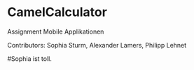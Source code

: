 # CamelCalculator
Assignment Mobile Applikationen

Contributors: Sophia Sturm, Alexander Lamers, Philipp Lehnet

#Sophia ist toll.
